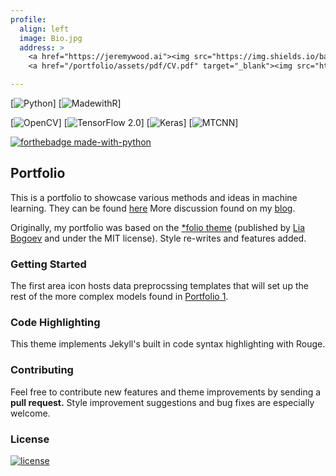 ```yaml
---
profile:
  align: left
  image: Bio.jpg
  address: >
    <a href="https://jeremywood.ai"><img src="https://img.shields.io/badge/website-jeremywood.ai-blue"></a>
    <a href="/portfolio/assets/pdf/CV.pdf" target="_blank"><img src="https://img.shields.io/badge/Link-Resume-blue"></a>

---
```


[![Python](https://img.shields.io/badge/python-3.6%2B-brightgreen)]
[![MadewithR](https://img.shields.io/badge/R-3.0.1%2B-blue)]

[![OpenCV](https://img.shields.io/badge/OpenCV-4.1.2-green)]
[![TensorFlow 2.0](https://aleen42.github.io/badges/src/tensorflow.svg)]
[![Keras](https://img.shields.io/badge/keras-2.3.1-green)]
[![MTCNN](https://img.shields.io/badge/MTCNN-0.1.0-green)]

[![forthebadge made-with-python](http://ForTheBadge.com/images/badges/made-with-python.svg)](https://www.python.org/)

## Portfolio

This is a portfolio to showcase various methods and ideas in machine learning. They can be found [here](/projects/) More discussion found on my [blog](https://jeremywood.ai).

Originally, my portfolio was based on the [\*folio theme](https://github.com/bogoli/-folio) (published by [Lia Bogoev](http://liabogoev.com) and under the MIT license). Style re-writes and features added.

### Getting Started

The first area icon hosts data preprocssing templates that will set up the rest of the more complex models found in [Portfolio 1](/_projects/1-Project.md).

### Code Highlighting

This theme implements Jekyll's built in code syntax highlighting with Rouge.

### Contributing

Feel free to contribute new features and theme improvements by sending a **pull request.** Style improvement suggestions and bug fixes are especially welcome.

### License

[![license](https://img.shields.io/github/license/mashape/apistatus.svg?maxAge=2592000)](https://github.com/jeremywood-ai/portfolio/blob/master/LICENSE)

